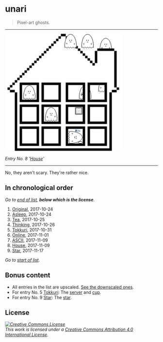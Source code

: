 # unari

> Pixel-art ghosts.

* * *

[![A house of pixel-art ghosts!](the-entries/008.png)](the-entries/008.png)

*Entry No. 8 '[House](the-entries/008.png)'*

* * *

No, they aren't scary. They're rather nice.

## In chronological order

<a id="start-of-list">

*Go to [end of list](#end-of-list), **below which is the license**.*

</a>

1. [Original](the-entries/001.png), 2017-10-24
2. [Asleep](the-entries/002.png), 2017-10-24
3. [Tea](the-entries/003.png), 2017-10-25
4. [Thinking](the-entries/004.png), 2017-10-26
5. [Tokkuri](the-entries/005.png), 2017-10-31
6. [Online](the-entries/006.gif), 2017-11-01
7. [ASCII](the-entries/007.png), 2017-11-09
8. [House](the-entries/008.png), 2017-11-09
9. [Star](the-entries/009.png), 2017-11-17

<a id="end-of-list">

*Go to [start of list](#start-of-list).*

</a>

## Bonus content

- All entries in the list are upscaled. [See the downscaled ones](bonus/downscales).
- For entry No. 5 [Tokkuri](the-entries/005.png): The [server](bonus/005-server.png) and [cup](bonus/005-cup.png).
- For entry No. 9 [Star](the-entries/009.png): The [star](bonus/009-star.png).

## License

*<a rel="license" href="http://creativecommons.org/licenses/by/4.0/"><img alt="Creative Commons License" style="border-width:0" src="https://i.creativecommons.org/l/by/4.0/88x31.png" /></a><br />This work is licensed under a <a rel="license" href="http://creativecommons.org/licenses/by/4.0/">Creative Commons Attribution 4.0 International License</a>.*
